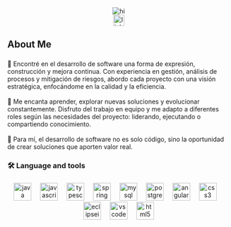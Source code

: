 <div align="center">
<!--   <img src="https://github.com/user-attachments/assets/850360b4-1442-4294-9579-e72e0eb74a69" height="150" alt="hellooooo" /> -->
 <img src="https://github.com/user-attachments/assets/ffdf3ace-6725-4a6d-ac88-39999a2e96fe" alt="hi" />

  <br />
  <a href="https://www.linkedin.com/in/nataly-al-lu/" target="_blank">
    <img src="https://img.shields.io/static/v1?message=LinkedIn&logo=linkedin&label=&color=0077B5&logoColor=white&labelColor=&style=for-the-badge" height="25" alt="linkedin logo" />
  </a>
</div>

<h2 align="left">About Me</h2>

###

<p align="left">🔭 Encontré en el desarrollo de software una forma de expresión, construcción y mejora continua. Con experiencia en gestión, análisis de procesos y mitigación de riesgos, abordo cada proyecto con una visión estratégica, enfocándome en la calidad y la eficiencia.<br><br>🔎 Me encanta aprender, explorar nuevas soluciones y evolucionar constantemente. Disfruto del trabajo en equipo y me adapto a diferentes roles según las necesidades del proyecto: liderando, ejecutando o compartiendo conocimiento. <br><br>🌻 Para mí, el desarrollo de software no es solo código, sino la oportunidad de crear soluciones que aporten valor real.</p>

###

<h3 align="left">🛠 Language and tools</h3>

###

<div align="center">
  <img src="https://skillicons.dev/icons?i=java" height="40" alt="java logo"  />
  <img width="12" />
  <img src="https://skillicons.dev/icons?i=js" height="40" alt="javascript logo"  />
  <img width="12" />
  <img src="https://skillicons.dev/icons?i=ts" height="40" alt="typescript logo"  />
  <img width="12" />
  <img src="https://skillicons.dev/icons?i=spring" height="40" alt="spring logo"  />
  <img width="12" />
  <img src="https://skillicons.dev/icons?i=mysql" height="40" alt="mysql logo"  />
  <img width="12" />
  <img src="https://skillicons.dev/icons?i=postgres" height="40" alt="postgresql logo"  />
  <img width="12" />
  <img src="https://skillicons.dev/icons?i=angular" height="40" alt="angularjs logo"  />
  <img width="12" />
  <img src="https://skillicons.dev/icons?i=css" height="40" alt="css3 logo"  />
  <img width="12" />
  <img src="https://skillicons.dev/icons?i=eclipse" height="40" alt="eclipseide logo"  />
  <img width="12" />
  <img src="https://skillicons.dev/icons?i=vscode" height="40" alt="vscode logo"  />
  <img width="12" />
  <img src="https://skillicons.dev/icons?i=html" height="40" alt="html5 logo"  />
</div>

